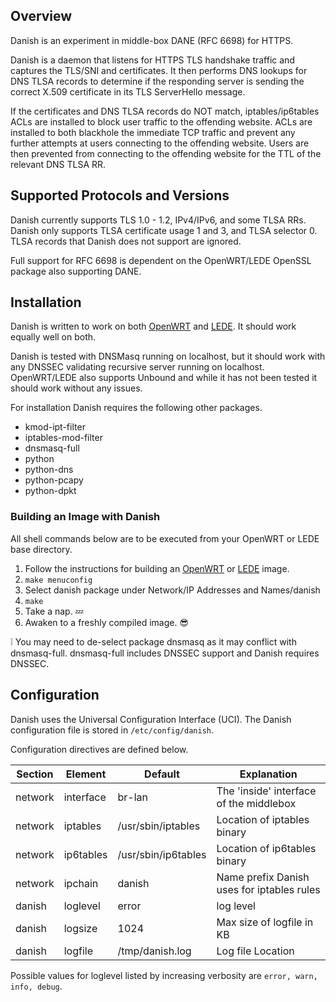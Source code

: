 ## Overview
Danish is an experiment in middle-box DANE (RFC 6698) for HTTPS.

Danish is a daemon that listens for HTTPS TLS handshake traffic and captures the TLS/SNI and certificates. It then performs DNS lookups for DNS TLSA records to determine if the responding server is sending the correct X.509 certificate in its TLS ServerHello message.

If the certificates and DNS TLSA records do NOT match, iptables/ip6tables ACLs are installed to block user traffic to the offending website. ACLs are installed to both blackhole the immediate TCP traffic and prevent any further attempts at users connecting to the offending website. Users are then prevented from connecting to the offending website for the TTL of the relevant DNS TLSA RR.

## Supported Protocols and Versions
Danish currently supports TLS 1.0 - 1.2, IPv4/IPv6, and some TLSA RRs. Danish only supports TLSA certificate usage 1 and 3, and TLSA selector 0. TLSA records that Danish does not support are ignored.

Full support for RFC 6698 is dependent on the OpenWRT/LEDE OpenSSL package also supporting DANE.

## Installation
Danish is written to work on both [OpenWRT](https://www.openwrt.org/) and [LEDE](https://www.lede-project.org/). It should work equally well on both.

Danish is tested with DNSMasq running on localhost, but it should work with any DNSSEC validating recursive server running on localhost. OpenWRT/LEDE also supports Unbound and while it has not been tested it should work without any issues.

For installation Danish requires the following other packages.
* kmod-ipt-filter
* iptables-mod-filter
* dnsmasq-full
* python
* python-dns
* python-pcapy
* python-dpkt

### Building an Image with Danish
All shell commands below are to be executed from your OpenWRT or LEDE base directory.

1. Follow the instructions for building an [OpenWRT](https://github.com/openwrt/openwrt) or [LEDE](https://lede-project.org/docs/guide-developer/quickstart-build-images) image.
2. `make menuconfig`
3. Select danish package under Network/IP Addresses and Names/danish 
4. `make` 
5. Take a nap. :zzz:
6. Awaken to a freshly compiled image. :sunglasses:

:grey_exclamation: You may need to de-select package dnsmasq as it may conflict with dnsmasq-full. dnsmasq-full includes DNSSEC support and Danish requires DNSSEC.

## Configuration
Danish uses the Universal Configuration Interface (UCI). The Danish configuration file is stored in `/etc/config/danish`.

Configuration directives are defined below.

| Section | Element | Default | Explanation |
--- | --- | --- | --- | 
| network | interface | br-lan | The 'inside' interface of the middlebox | 
| network | iptables | /usr/sbin/iptables | Location of iptables binary |
| network | ip6tables | /usr/sbin/ip6tables | Location of ip6tables binary |
| network | ipchain | danish | Name prefix Danish uses for iptables rules |
| danish | loglevel | error | log level | 
| danish | logsize | 1024 | Max size of logfile in KB | 
| danish | logfile | /tmp/danish.log | Log file Location | 

Possible values for loglevel listed by increasing verbosity are `error, warn, info, debug`.

